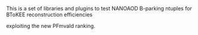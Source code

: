 This is a set of libraries and plugins to test NANOAOD B-parking ntuples for BToKEE reconstruction efficiencies

exploiting the new PFmvaId ranking.

